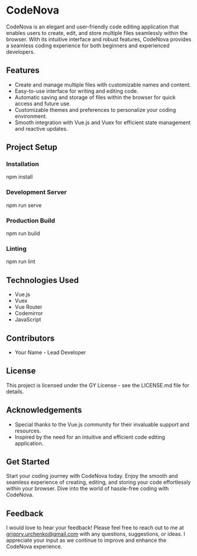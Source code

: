 # CodeNova

CodeNova is an elegant and user-friendly code editing application that enables users to create, edit, and store multiple files seamlessly within the browser. With its intuitive interface and robust features, CodeNova provides a seamless coding experience for both beginners and experienced developers.

## Features

- Create and manage multiple files with customizable names and content.
- Easy-to-use interface for writing and editing code.
- Automatic saving and storage of files within the browser for quick access and future use.
- Customizable themes and preferences to personalize your coding environment.
- Smooth integration with Vue.js and Vuex for efficient state management and reactive updates.

## Project Setup

### Installation

npm install

### Development Server

npm run serve

### Production Build

npm run build

### Linting

npm run lint

## Technologies Used

- Vue.js
- Vuex
- Vue Router
- Codemirror
- JavaScript

## Contributors

- Your Name - Lead Developer

## License

This project is licensed under the GY License - see the LICENSE.md file for details.

## Acknowledgements

- Special thanks to the Vue.js community for their invaluable support and resources.
- Inspired by the need for an intuitive and efficient code editing application.

## Get Started

Start your coding journey with CodeNova today. Enjoy the smooth and seamless experience of creating, editing, and storing your code effortlessly within your browser. Dive into the world of hassle-free coding with CodeNova.

## Feedback

I would love to hear your feedback! Please feel free to reach out to me at grigory.urchenko@gmail.com with any questions, suggestions, or ideas. I appreciate your input as we continue to improve and enhance the CodeNova experience.

